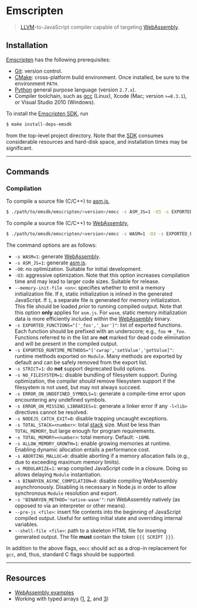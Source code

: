 # Emscripten

> [LLVM][llvm]-to-JavaScript compiler capable of targeting [WebAssembly][web-assembly].

## Installation

[Emscripten][emscripten] has the following prerequisites:

-   [Git][git]: version control.
-   [CMake][cmake]: cross-platform build environment. Once installed, be sure to the environment `PATH`.
-   [Python][python] general purpose language (version `2.7.x`).
-   Compiler toolchain, such as [gcc][gcc] (Linux), Xcode (Mac; version `>=8.3.1`), or Visual Studio 2010 (Windows).

To install the [Emscripten SDK][emscripten-sdk], run

```bash
$ make install-deps-emsdk
```

from the top-level project directory. Note that the [SDK][emscripten-sdk] consumes considerable resources and hard-disk space, and installation times may be significant.

* * *

## Commands

### Compilation

To compile a source file (C/C++) to [asm.js][asm-js],

```bash
$ ./path/to/emsdk/emscripten/<version>/emcc -s ASM_JS=1 -O3 -s EXPORTED_FUNCTIONS="['_foo']" -s STRICT=1 --memory-init-file 0 -I ../include -o out.asm.js <file>
```

To compile a source file (C/C++) to [WebAssembly][web-assembly],

```bash
$ ./path/to/emsdk/emscripten/<version>/emcc -s WASM=1 -O3 -s EXPORTED_FUNCTIONS="['_foo']" -s STRICT=1 -s BINARYEN_ASYNC_COMPILATION=0 -s "BINARYEN_METHOD='native-wasm'" -I ../include -o out.js <file>
```

The command options are as follows:

-   `-s WASM=1`: generate [WebAssembly][web-assembly].
-   `-s ASM_JS=1`: generate [asm.js][asm-js].
-   `-O0`: no optimization. Suitable for initial development.
-   `-O3`: aggressive optimization. Note that this option increases compilation time and may lead to larger code sizes. Suitable for release.
-   `--memory-init-file <on>`: specifies whether to emit a memory initialization file. If `0`, static initialization is inlined in the generated JavaScript. If `1`, a separate file is generated for memory initialization. This file should be loaded _prior_ to running compiled output. Note that this option **only** applies for `asm.js`. For `wasm`, static memory initialization data is more efficiently included within the [WebAssembly][web-assembly] binary.
-   `-s EXPORTED_FUNCTIONS="['_foo','_bar']"`: list of exported functions. Each function should be prefixed with an underscore; e.g., `foo` => `_foo`. Functions referred to in the list are **not** marked for dead code elimination and will be present in the compiled output.
-   `-s EXPORTED_RUNTIME_METHODS="['cwrap','setValue','getValue]"`: runtime methods exported on `Module`. Many methods are exported by default and can be safely removed from the export list.
-   `-s STRICT=1`: do **not** support deprecated build options.
-   `-s NO_FILESYSTEM=1`: disable bundling of filesystem support. During optimization, the compiler _should_ remove filesystem support if the filesystem is not used, but may not always succeed.
-   `-s ERROR_ON_UNDEFINED_SYMBOLS=1`: generate a compile-time error upon encountering any undefined symbols.
-   `-s ERROR_ON_MISSING_LIBRARIES=1`: generate a linker error if any `-l<lib>` directives cannot be resolved.
-   `-s NODEJS_CATCH_EXIT=0`: disable trapping uncaught exceptions.
-   `-s TOTAL_STACK=<number>`: total [stack][web-assembly-semantics] size. Must be less than `TOTAL_MEMORY`, but large enough for program requirements.
-   `-s TOTAL_MEMORY=<number>`: total memory. Default: `~16MB`.
-   `-s ALLOW_MEMORY_GROWTH=1`: enable growing memories at runtime. Enabling dynamic allocation entails a performance cost.
-   `-s ABORTING_MALLOC=0`: disable aborting if a memory allocation fails (e.g., due to exceeding maximum memory limits).
-   `-s MODULARIZE=1`: wrap compiled JavaScript code in a closure. Doing so allows delaying `Module` instantiation.
-   `-s BINARYEN_ASYNC_COMPILATION=0`: disable compiling WebAssembly asynchronously. Disabling is necessary in Node.js in order to allow synchronous `Module` resolution and export.
-   `-s "BINARYEN_METHOD='native-wasm'"`: run WebAssembly natively (as opposed to via an interpreter or other means).
-   `--pre-js <file>`: insert file contents into the beginning of JavaScript compiled output. Useful for setting initial state and overriding internal variables.
-   `--shell-file <file>`: path to a skeleton HTML file for inserting generated output. The file **must** contain the token `{{{ SCRIPT }}}`.

In addition to the above flags, `emcc` should act as a drop-in replacement for `gcc`, and, thus, standard C flags should be supported.

* * *

## Resources

-   [WebAssembly examples][web-assembly-examples]
-   Working with typed arrays ([1][emscripten-pointers], [2][planeshifter-examples], and [3][emscripten-mailing-list])

<!-- <definitions> -->

[emscripten]: https://github.com/kripken/emscripten

[emscripten-sdk]: https://github.com/juj/emsdk

[llvm]: https://en.wikipedia.org/wiki/LLVM

[git]: https://git-scm.com/

[cmake]: https://cmake.org/

[python]: https://www.python.org

[gcc]: http://gcc.gnu.org/

[web-assembly]: http://webassembly.org/

[asm-js]: http://asmjs.org/spec/latest/

[web-assembly-semantics]: http://webassembly.org/docs/semantics/

[web-assembly-examples]: https://github.com/mdn/webassembly-examples/blob/master/wasm-sobel/sobel.js

[emscripten-pointers]: http://kapadia.github.io/emscripten/2013/09/13/emscripten-pointers-and-pointers.html

[planeshifter-examples]: https://github.com/Planeshifter/emscripten-examples

[emscripten-mailing-list]: https://groups.google.com/forum/#!topic/emscripten-discuss/oeEg6WrZ7rg

</section>

<!-- </definitions> -->
